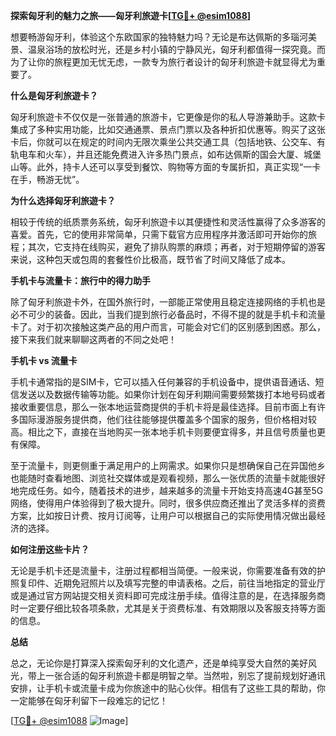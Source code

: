 **探索匈牙利的魅力之旅——匈牙利旅遊卡[[TG💪+ @esim1088](https://t.me/s/esim1088)]**

想要畅游匈牙利，体验这个东欧国家的独特魅力吗？无论是布达佩斯的多瑙河美景、温泉浴场的放松时光，还是乡村小镇的宁静风光，匈牙利都值得一探究竟。而为了让你的旅程更加无忧无虑，一款专为旅行者设计的匈牙利旅遊卡就显得尤为重要了。

**什么是匈牙利旅遊卡？**

匈牙利旅遊卡不仅仅是一张普通的旅游卡，它更像是你的私人导游兼助手。这款卡集成了多种实用功能，比如交通通票、景点门票以及各种折扣优惠等。购买了这张卡后，你就可以在规定的时间内无限次乘坐公共交通工具（包括地铁、公交车、有轨电车和火车），并且还能免费进入许多热门景点，如布达佩斯的国会大厦、城堡山等。此外，持卡人还可以享受到餐饮、购物等方面的专属折扣，真正实现“一卡在手，畅游无忧”。

**为什么选择匈牙利旅遊卡？**

相较于传统的纸质票务系统，匈牙利旅遊卡以其便捷性和灵活性赢得了众多游客的喜爱。首先，它的使用非常简单，只需下载官方应用程序并激活即可开始你的旅程；其次，它支持在线购买，避免了排队购票的麻烦；再者，对于短期停留的游客来说，这种包天或包周的套餐性价比极高，既节省了时间又降低了成本。

**手机卡与流量卡：旅行中的得力助手**

除了匈牙利旅遊卡外，在国外旅行时，一部能正常使用且稳定连接网络的手机也是必不可少的装备。因此，当我们提到旅行必备品时，不得不提的就是手机卡和流量卡了。对于初次接触这类产品的用户而言，可能会对它们的区别感到困惑。那么，接下来我们就来聊聊这两者的不同之处吧！

**手机卡 vs 流量卡**

手机卡通常指的是SIM卡，它可以插入任何兼容的手机设备中，提供语音通话、短信发送以及数据传输等功能。如果你计划在匈牙利期间需要频繁拨打本地号码或者接收重要信息，那么一张本地运营商提供的手机卡将是最佳选择。目前市面上有许多国际漫游服务提供商，他们往往能够提供覆盖多个国家的服务，但价格相对较高。相比之下，直接在当地购买一张本地手机卡则要便宜得多，并且信号质量也更有保障。

至于流量卡，则更侧重于满足用户的上网需求。如果你只是想确保自己在异国他乡也能随时查看地图、浏览社交媒体或是观看视频，那么一张优质的流量卡就能很好地完成任务。如今，随着技术的进步，越来越多的流量卡开始支持高速4G甚至5G网络，使得用户体验得到了极大提升。同时，很多供应商还推出了灵活多样的资费方案，比如按日计费、按月订阅等，让用户可以根据自己的实际使用情况做出最经济的选择。

**如何注册这些卡片？**

无论是手机卡还是流量卡，注册过程都相当简便。一般来说，你需要准备有效的护照复印件、近期免冠照片以及填写完整的申请表格。之后，前往当地指定的营业厅或是通过官方网站提交相关资料即可完成注册手续。值得注意的是，在选择服务商时一定要仔细比较各项条款，尤其是关于资费标准、有效期限以及客服支持等方面的信息。

**总结**

总之，无论你是打算深入探索匈牙利的文化遗产，还是单纯享受大自然的美好风光，带上一张合适的匈牙利旅遊卡都是明智之举。当然啦，别忘了提前规划好通讯安排，让手机卡或流量卡成为你旅途中的贴心伙伴。相信有了这些工具的帮助，你一定能够在匈牙利留下一段难忘的记忆！

[[TG💪+ @esim1088](https://t.me/s/esim1088) ![Image](https://i.postimg.cc/4NQfJmqS/Snipaste-2025-05-13-00-14-12.png)]